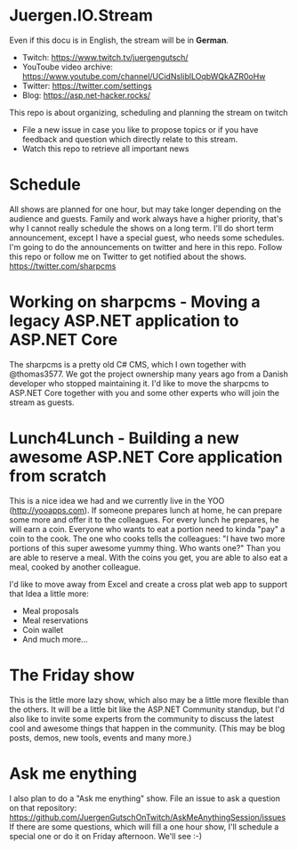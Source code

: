 # Juergen.IO.Stream
Even if this docu is in English, the stream will be in **German**.

* Twitch: https://www.twitch.tv/juergengutsch/
* YouToube video archive: https://www.youtube.com/channel/UCidNsIiblLOqbWQkAZR0oHw
* Twitter: https://twitter.com/settings
* Blog: https://asp.net-hacker.rocks/

This repo is about organizing, scheduling and planning the stream on twitch 

* File a new issue in case you like to propose topics or if you have feedback and question which directly relate to this stream.
* Watch this repo to retrieve all important news 

# Schedule
All shows are planned for one hour, but may take longer depending on the audience and guests. 
Family and work always have a higher priority, that's why I cannot really schedule the shows on a long term. I'll do short term announcement, except I have a special guest, who needs some schedules. I'm going to do the announcements on twitter and here in this repo. Follow this repo or follow me on Twitter to get notified about the shows. https://twitter.com/sharpcms 

# Working on sharpcms - Moving a legacy ASP.NET application to ASP.NET Core
The sharpcms is a pretty old C# CMS, which I own together with @thomas3577. We got the project ownership many years ago from a Danish developer who stopped maintaining it. I'd like to move the sharpcms to ASP.NET Core together with you and some other experts who will join the stream as guests.

# Lunch4Lunch - Building a new awesome ASP.NET Core application from scratch
This is a nice idea we had and we currently live in the YOO (http://yooapps.com). If someone prepares lunch at home, he can prepare some more and offer it to the colleagues. For every lunch he prepares, he will earn a coin. Everyone who wants to eat a portion need to kinda "pay" a coin to the cook. The one who cooks tells the colleagues: "I have two more portions of this super awesome yummy thing. Who wants one?" Than you are able to reserve a meal. With the coins you get, you are able to also eat a meal, cooked by another colleague.

I'd like to move away from Excel and create a cross plat web app to support that Idea a little more: 
* Meal proposals 
* Meal reservations
* Coin wallet
* And much more...

# The Friday show
This is the little more lazy show, which also may be a little more flexible than the others. It will be a little bit like the ASP.NET Community standup, but I'd also like to invite some experts from the community to discuss the latest cool and awesome things that happen in the community. (This may be blog posts, demos, new tools, events and many more.)

# Ask me enything
I also plan to do a "Ask me enything" show. File an issue to ask a question on that repository: https://github.com/JuergenGutschOnTwitch/AskMeAnythingSession/issues
If there are some questions, which will fill a one hour show, I'll schedule a special one or do it on Friday afternoon. We'll see :-)
